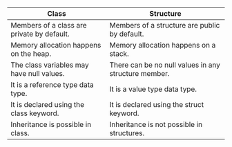 |Class|Structure|
|-----|---------|
|Members of a class are private by default.|	Members of a structure are public by default. |
|Memory allocation happens on the heap.|	Memory allocation happens on a stack.|
|The class variables may have null values.|	There can be no null values in any structure member.|
|It is a reference type data type.|	It is a value type data type.|
|It is declared using the class keyword.|	It is declared using the struct keyword.|
|Inheritance is possible in class.|	Inheritance is not possible in structures.|
